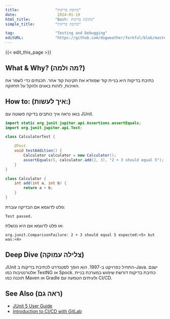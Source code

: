 ```yaml
---
title:                "כתיבת בדיקות"
date:                  2024-01-19
html_title:           "Bash: כתיבת בדיקות"
simple_title:         "כתיבת בדיקות"

tag:                  "Testing and Debugging"
editURL:              "https://github.com/dogweather/forkful/blob/master/content/he/java/writing-tests.md"
---
```


{{< edit_this_page >}}

## What & Why? (מה ולמה?)
כתיבת בדיקות היא בניית קוד שמוודא את תקינות קוד אחר. תכנתים כדי לשפר את האיכות, לזהות באגים ולהקל על תחזוקה.

## How to: (איך לעשות:)
בואו נראה איך כותבים בדיקה פשוטה עם JUnit. 

```java
import static org.junit.jupiter.api.Assertions.assertEquals;
import org.junit.jupiter.api.Test;

class CalculatorTest {

    @Test
    void testAddition() {
        Calculator calculator = new Calculator();
        assertEquals(5, calculator.add(2, 3), "2 + 3 should equal 5");
    }
}

class Calculator {
    int add(int a, int b) {
        return a + b;
    }
}
```
פלט לדוגמא אם הבדיקה עוברת:
```
Test passed.
```

או פלט לדוגמא אם היא נכשלת:
```
org.junit.ComparisonFailure: 2 + 3 should equal 5 expected:<5> but was:<4>
```

## Deep Dive (צלילה עמוקה)
JUnit התחיל כפרויקט ב-1997. הוא הופך לסטנדרט לכתיבת בדיקות ב-Java. ישנם אלטרנטיבות כמו TestNG או Spock. כתיבת בדיקות דורשת שימוש במערכת בניית תוכנה כמו Maven או Gradle ולעיתים הטמעה עם CI/CD.

## See Also (ראה גם)
- [JUnit 5 User Guide](https://junit.org/junit5/docs/current/user-guide/)
- [Introduction to CI/CD with GitLab](https://docs.gitlab.com/ee/ci/introduction/)
